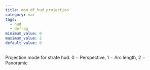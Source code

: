 ```yaml
---
title: mom_df_hud_projection
category: var
tags:
  - hud
  - defrag
minimum_value: 0
maximum_value: 2
default_value: 0
---
```


Projection mode for strafe hud. 0 = Perspective, 1 = Arc length, 2 = Panoramic
